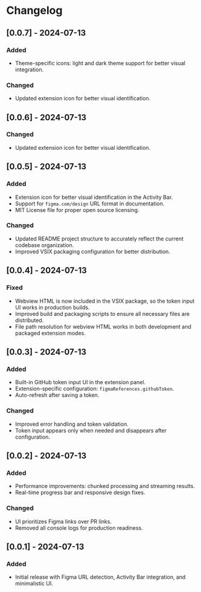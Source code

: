 # Changelog

## [0.0.7] - 2024-07-13
### Added
- Theme-specific icons: light and dark theme support for better visual integration.
### Changed
- Updated extension icon for better visual identification.

## [0.0.6] - 2024-07-13
### Changed
- Updated extension icon for better visual identification.

## [0.0.5] - 2024-07-13
### Added
- Extension icon for better visual identification in the Activity Bar.
- Support for `figma.com/design` URL format in documentation.
- MIT License file for proper open source licensing.

### Changed
- Updated README project structure to accurately reflect the current codebase organization.
- Improved VSIX packaging configuration for better distribution.

## [0.0.4] - 2024-07-13
### Fixed
- Webview HTML is now included in the VSIX package, so the token input UI works in production builds.
- Improved build and packaging scripts to ensure all necessary files are distributed.
- File path resolution for webview HTML works in both development and packaged extension modes.

## [0.0.3] - 2024-07-13
### Added
- Built-in GitHub token input UI in the extension panel.
- Extension-specific configuration: `figmaReferences.githubToken`.
- Auto-refresh after saving a token.
### Changed
- Improved error handling and token validation.
- Token input appears only when needed and disappears after configuration.

## [0.0.2] - 2024-07-13
### Added
- Performance improvements: chunked processing and streaming results.
- Real-time progress bar and responsive design fixes.
### Changed
- UI prioritizes Figma links over PR links.
- Removed all console logs for production readiness.

## [0.0.1] - 2024-07-13
### Added
- Initial release with Figma URL detection, Activity Bar integration, and minimalistic UI.

